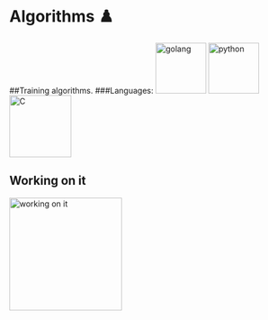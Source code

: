 # Algorithms :chess_pawn:
##Training algorithms.
###Languages:
<img title="Golang" height="90" src="https://cdn.iconscout.com/icon/free/png-256/go-77-1175166.png" alt="golang"/> <img title="Python" height="90" src="https://cdn.iconscout.com/icon/free/png-256/python-2-226051.png" alt="python"/><img tittle="C" height="110" src="https://img.icons8.com/color/452/c-programming.png" alt="C">


<h2 style=" 'Palette Mosaic', cursive;">Working on it</h2><img title="typing_cat" height="200" src="https://1.bp.blogspot.com/-PerenMfIjCM/XpcyoHWXSzI/AAAAAAAAB-g/DuPj_IoSWAMod3pVy4eEya4uxk-KN0UuACLcBGAsYHQ/w480/typing%2Bcat%2Bgif3.gif" alt="working on it">
